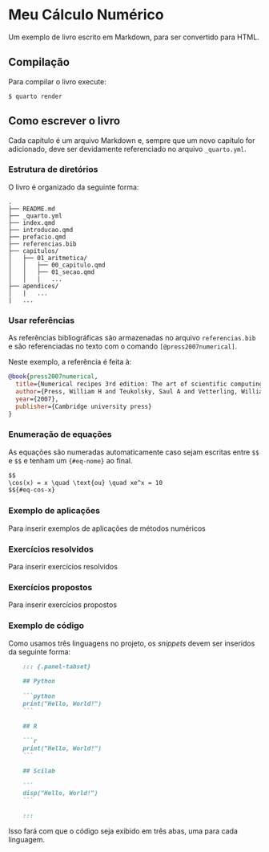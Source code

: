 # Meu Cálculo Numérico

Um exemplo de livro escrito em Markdown, para ser convertido para HTML.

## Compilação

Para compilar o livro execute:

    $ quarto render

## Como escrever o livro

Cada capítulo é um arquivo Markdown e, sempre que um novo capítulo for adicionado, deve ser
devidamente referenciado no arquivo `_quarto.yml`.

### Estrutura de diretórios

O livro é organizado da seguinte forma:

    .
    ├── README.md
    ├── _quarto.yml
    ├── index.qmd
    ├── introducao.qmd
    ├── prefacio.qmd
    ├── referencias.bib
    ├── capitulos/
    │   ├── 01_aritmetica/
    │   │   ├── 00_capitulo.qmd
    │   │   ├── 01_secao.qmd
    │   │   |   ...
    ├── apendices/
    │   |   ...
    |   ...

### Usar referências

As referências bibliográficas são armazenadas no arquivo `referencias.bib` e são referenciadas
no texto com o comando `[@press2007numerical]`.

Neste exemplo, a referência é feita à:

```bibtex
@book{press2007numerical,
  title={Numerical recipes 3rd edition: The art of scientific computing},
  author={Press, William H and Teukolsky, Saul A and Vetterling, William T and Flannery, Brian P},
  year={2007},
  publisher={Cambridge university press}
}
```

### Enumeração de equações

As equações são numeradas automaticamente caso sejam escritas entre `$$` e `$$` e tenham um `{#eq-nome}` ao final.

```markdown
$$
\cos(x) = x \quad \text{ou} \quad xe^x = 10
$${#eq-cos-x}
```

### Exemplo de aplicações

Para inserir exemplos de aplicações de métodos numéricos

### Exercícios resolvidos

Para inserir exercícios resolvidos

### Exercícios propostos

Para inserir exercícios propostos

### Exemplo de código

Como usamos três linguagens no projeto, os _snippets_ devem ser inseridos da
seguinte forma:

```markdown
    ::: {.panel-tabset}
    
    ## Python
    
    ```python
    print("Hello, World!")
    ```
    
    ## R
    
    ```r
    print("Hello, World!")
    ```
    
    ## Scilab
    
    ```
    disp("Hello, World!")
    ```
    
    :::
```

Isso fará com que o código seja exibido em três abas, uma para cada linguagem.
